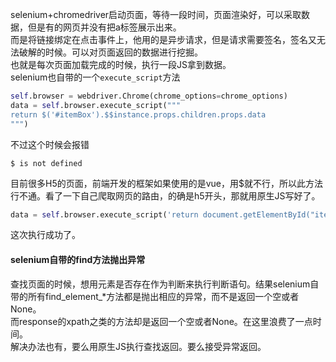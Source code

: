 selenium+chromedriver启动页面，等待一段时间，页面渲染好，可以采取数据，但是有的网页并没有把a标签展示出来。      
而是将链接绑定在点击事件上，他用的是异步请求，但是请求需要签名，签名又无法破解的时候。可以对页面返回的数据进行挖掘。        
也就是每次页面加载完成的时候，执行一段JS拿到数据。      
selenium也自带的一个`execute_script`方法
```python
self.browser = webdriver.Chrome(chrome_options=chrome_options)
data = self.browser.execute_script("""
return $('#itemBox').$$instance.props.children.props.data
""")
```
不过这个时候会报错
```
$ is not defined
```
目前很多H5的页面，前端开发的框架如果使用的是vue，用$就不行，所以此方法行不通。看了一下自己爬取网页的路由，的确是h5开头，那就用原生JS写好了。
```python
data = self.browser.execute_script('return document.getElementById("itemBox").$$instance.props.children.props.data')
```
这次执行成功了。

#### selenium自带的find方法抛出异常
查找页面的时候，想用元素是否存在作为判断来执行判断语句。结果selenium自带的所有find_element_*方法都是抛出相应的异常，而不是返回一个空或者None。      
而response的xpath之类的方法却是返回一个空或者None。在这里浪费了一点时间。       
解决办法也有，要么用原生JS执行查找返回。要么接受异常返回。


